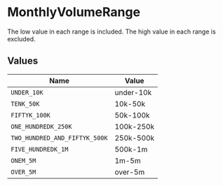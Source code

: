# MonthlyVolumeRange

The low value in each range is included. The high value in each range is excluded.


## Values

| Name                          | Value                         |
| ----------------------------- | ----------------------------- |
| `UNDER_10K`                   | under-10k                     |
| `TENK_50K`                    | 10k-50k                       |
| `FIFTYK_100K`                 | 50k-100k                      |
| `ONE_HUNDREDK_250K`           | 100k-250k                     |
| `TWO_HUNDRED_AND_FIFTYK_500K` | 250k-500k                     |
| `FIVE_HUNDREDK_1M`            | 500k-1m                       |
| `ONEM_5M`                     | 1m-5m                         |
| `OVER_5M`                     | over-5m                       |